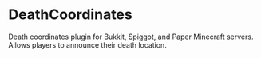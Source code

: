 # DeathCoordinates
Death coordinates plugin for Bukkit, Spiggot, and Paper Minecraft servers. Allows players to announce their death location.
